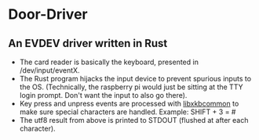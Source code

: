 # Door-Driver

## An EVDEV driver written in Rust

- The card reader is basically the keyboard, presented in /dev/input/eventX.
- The Rust program hijacks the input device to prevent spurious inputs to the OS.
  (Technically, the raspberry pi would just be sitting at the TTY login prompt. Don't want
  the input to also go there).
- Key press and unpress events are processed with [libxkbcommon](https://xkbcommon.org/)
  to make sure special characters are handled. Example: SHIFT + 3 = #
- The utf8 result from above is printed to STDOUT (flushed at after each character).
